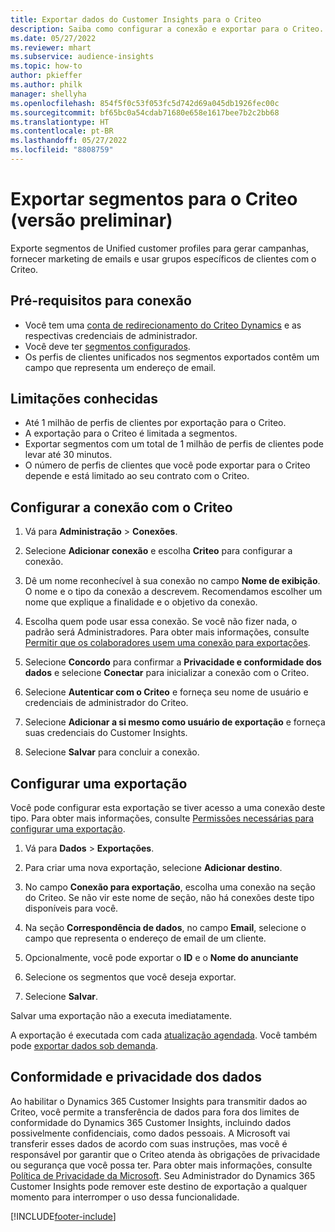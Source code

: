 ```yaml
---
title: Exportar dados do Customer Insights para o Criteo
description: Saiba como configurar a conexão e exportar para o Criteo.
ms.date: 05/27/2022
ms.reviewer: mhart
ms.subservice: audience-insights
ms.topic: how-to
author: pkieffer
ms.author: philk
manager: shellyha
ms.openlocfilehash: 854f5f0c53f053fc5d742d69a045db1926fec00c
ms.sourcegitcommit: bf65bc0a54cdab71680e658e1617bee7b2c2bb68
ms.translationtype: HT
ms.contentlocale: pt-BR
ms.lasthandoff: 05/27/2022
ms.locfileid: "8808759"
---
```

# <a name="export-segments-to-criteo-preview"></a>Exportar segmentos para o Criteo (versão preliminar)

Exporte segmentos de Unified customer profiles para gerar campanhas, fornecer marketing de emails e usar grupos específicos de clientes com o Criteo.

## <a name="prerequisites-for-connection"></a>Pré-requisitos para conexão

-   Você tem uma [conta de redirecionamento do Criteo Dynamics](https://www.criteo.com/login/) e as respectivas credenciais de administrador.
-   Você deve ter [segmentos configurados](segments.md).
-   Os perfis de clientes unificados nos segmentos exportados contêm um campo que representa um endereço de email.

## <a name="known-limitations"></a>Limitações conhecidas

- Até 1 milhão de perfis de clientes por exportação para o Criteo.
- A exportação para o Criteo é limitada a segmentos.
- Exportar segmentos com um total de 1 milhão de perfis de clientes pode levar até 30 minutos. 
- O número de perfis de clientes que você pode exportar para o Criteo depende e está limitado ao seu contrato com o Criteo.

## <a name="set-up-connection-to-criteo"></a>Configurar a conexão com o Criteo

1. Vá para **Administração** > **Conexões**.

1. Selecione **Adicionar conexão** e escolha **Criteo** para configurar a conexão.

1. Dê um nome reconhecível à sua conexão no campo **Nome de exibição**. O nome e o tipo da conexão a descrevem. Recomendamos escolher um nome que explique a finalidade e o objetivo da conexão.

1. Escolha quem pode usar essa conexão. Se você não fizer nada, o padrão será Administradores. Para obter mais informações, consulte [Permitir que os colaboradores usem uma conexão para exportações](connections.md#allow-contributors-to-use-a-connection-for-exports).

1. Selecione **Concordo** para confirmar a **Privacidade e conformidade dos dados** e selecione **Conectar** para inicializar a conexão com o Criteo.

1. Selecione **Autenticar com o Criteo** e forneça seu nome de usuário e credenciais de administrador do Criteo. 

1. Selecione **Adicionar a si mesmo como usuário de exportação** e forneça suas credenciais do Customer Insights.

1. Selecione **Salvar** para concluir a conexão.

## <a name="configure-an-export"></a>Configurar uma exportação

Você pode configurar esta exportação se tiver acesso a uma conexão deste tipo. Para obter mais informações, consulte [Permissões necessárias para configurar uma exportação](export-destinations.md#set-up-a-new-export).

1. Vá para **Dados** > **Exportações**.

1. Para criar uma nova exportação, selecione **Adicionar destino**.

1. No campo **Conexão para exportação**, escolha uma conexão na seção do Criteo. Se não vir este nome de seção, não há conexões deste tipo disponíveis para você. 

1. Na seção **Correspondência de dados**, no campo **Email**, selecione o campo que representa o endereço de email de um cliente. 

1. Opcionalmente, você pode exportar o **ID** e o **Nome do anunciante**

1. Selecione os segmentos que você deseja exportar. 

1. Selecione **Salvar**.

Salvar uma exportação não a executa imediatamente.

A exportação é executada com cada [atualização agendada](system.md#schedule-tab). Você também pode [exportar dados sob demanda](export-destinations.md#run-exports-on-demand). 

## <a name="data-privacy-and-compliance"></a>Conformidade e privacidade dos dados

Ao habilitar o Dynamics 365 Customer Insights para transmitir dados ao Criteo, você permite a transferência de dados para fora dos limites de conformidade do Dynamics 365 Customer Insights, incluindo dados possivelmente confidenciais, como dados pessoais. A Microsoft vai transferir esses dados de acordo com suas instruções, mas você é responsável por garantir que o Criteo atenda às obrigações de privacidade ou segurança que você possa ter. Para obter mais informações, consulte [Política de Privacidade da Microsoft](https://go.microsoft.com/fwlink/?linkid=396732).
Seu Administrador do Dynamics 365 Customer Insights pode remover este destino de exportação a qualquer momento para interromper o uso dessa funcionalidade.


[!INCLUDE[footer-include](includes/footer-banner.md)]
